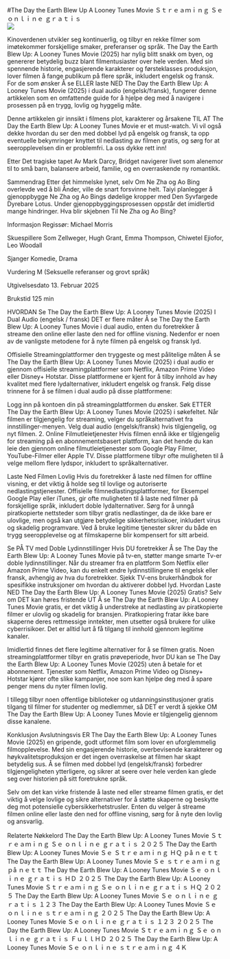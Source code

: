 #The Day the Earth Blew Up A Looney Tunes Movie Ｓｔｒｅａｍｉｎｇ Ｓｅ ｏｎｌｉｎｅ ｇｒａｔｉｓ  
[![](https://i.imgur.com/qSNzIqt.png)](https://movie.rssnews.media/VubcxwfAy.php)  
  
Kinoverdenen utvikler seg kontinuerlig, og tilbyr en rekke filmer som imøtekommer forskjellige smaker, preferanser og språk. The Day the Earth Blew Up: A Looney Tunes Movie (2025) har nylig blitt snakk om byen, og genererer betydelig buzz blant filmentusiaster over hele verden. Med sin spennende historie, engasjerende karakterer og førsteklasses produksjon, lover filmen å fange publikum på flere språk, inkludert engelsk og fransk. For de som ønsker Å se ELLER laste NED The Day the Earth Blew Up: A Looney Tunes Movie (2025) i dual audio (engelsk/fransk), fungerer denne artikkelen som en omfattende guide for å hjelpe deg med å navigere i prosessen på en trygg, lovlig og hyggelig måte.

Denne artikkelen gir innsikt i filmens plot, karakterer og årsakene TIL AT The Day the Earth Blew Up: A Looney Tunes Movie er et must-watch. Vi vil også dekke hvordan du ser den med dobbel lyd på engelsk og fransk, ta opp eventuelle bekymringer knyttet til nedlasting av filmen gratis, og sørg for at seeropplevelsen din er problemfri. La oss dykke rett inn!

Etter Det tragiske tapet Av Mark Darcy, Bridget navigerer livet som alenemor til to små barn, balansere arbeid, familie, og en overraskende ny romantikk.

Sammendrag
Etter det himmelske lynet, selv Om Ne Zha og Ao Bing overlevde ved å bli Ånder, ville de snart forsvinne helt. Taiyi planlegger å gjenoppbygge Ne Zha og Ao Bings dødelige kropper med Den Syvfargede Dyrebare Lotus. Under gjenoppbyggingsprosessen oppstår det imidlertid mange hindringer. Hva blir skjebnen Til Ne Zha og Ao Bing?

Informasjon
Regissør: Michael Morris

Skuespillere Som Zellweger, Hugh Grant, Emma Thompson, Chiwetel Ejiofor, Leo Woodall

Sjanger Komedie, Drama

Vurdering M (Seksuelle referanser og grovt språk)

Utgivelsesdato 13. Februar 2025

Brukstid 125 min

HVORDAN Se The Day the Earth Blew Up: A Looney Tunes Movie (2025) I Dual Audio (engelsk / fransk)
DET er flere måter Å se The Day the Earth Blew Up: A Looney Tunes Movie i dual audio, enten du foretrekker å streame den online eller laste den ned for offline visning. Nedenfor er noen av de vanligste metodene for å nyte filmen på engelsk og fransk lyd.

Offisielle Streamingplattformer den tryggeste og mest pålitelige måten Å se The Day the Earth Blew Up: A Looney Tunes Movie (2025) i dual audio er gjennom offisielle streamingplattformer som Netflix, Amazon Prime Video eller Disney+ Hotstar. Disse plattformene er kjent for å tilby innhold av høy kvalitet med flere lydalternativer, inkludert engelsk og fransk.
Følg disse trinnene for å se filmen i dual audio på disse plattformene:

Logg inn på kontoen din på streamingplattformen du ønsker. Søk ETTER The Day the Earth Blew Up: A Looney Tunes Movie (2025) i søkefeltet. Når filmen er tilgjengelig for streaming, velger du språkalternativet fra innstillinger-menyen. Velg dual audio (engelsk/fransk) hvis tilgjengelig, og nyt filmen. 2. Online Filmutleietjenester Hvis filmen ennå ikke er tilgjengelig for streaming på en abonnementsbasert plattform, kan det hende du kan leie den gjennom online filmutleietjenester som Google Play Filmer, YouTube-Filmer eller Apple TV. Disse plattformene tilbyr ofte muligheten til å velge mellom flere lydspor, inkludert to språkalternativer.

Laste Ned Filmen Lovlig Hvis du foretrekker å laste ned filmen for offline visning, er det viktig å holde seg til lovlige og autoriserte nedlastingstjenester. Offisielle filmnedlastingsplattformer, for Eksempel Google Play eller iTunes, gir ofte muligheten til å laste ned filmer på forskjellige språk, inkludert doble lydalternativer.
Sørg for å unngå piratkopierte nettsteder som tilbyr gratis nedlastinger, da de ikke bare er ulovlige, men også kan utgjøre betydelige sikkerhetsrisikoer, inkludert virus og skadelig programvare. Ved å bruke legitime tjenester sikrer du både en trygg seeropplevelse og at filmskaperne blir kompensert for sitt arbeid.

Se PÅ TV med Doble Lydinnstillinger Hvis DU foretrekker Å se The Day the Earth Blew Up: A Looney Tunes Movie på tv-en, støtter mange smarte Tv-er doble lydinnstillinger. Når du streamer fra en plattform Som Netflix eller Amazon Prime Video, kan du enkelt endre lydinnstillingene til engelsk eller fransk, avhengig av hva du foretrekker. Sjekk TV-ens brukerhåndbok for spesifikke instruksjoner om hvordan du aktiverer dobbel lyd.
Hvordan Laste NED The Day the Earth Blew Up: A Looney Tunes Movie (2025) Gratis?
Selv om DET kan høres fristende UT Å se The Day the Earth Blew Up: A Looney Tunes Movie gratis, er det viktig å understreke at nedlasting av piratkopierte filmer er ulovlig og skadelig for bransjen. Piratkopiering fratar ikke bare skaperne deres rettmessige inntekter, men utsetter også brukere for ulike cyberrisikoer. Det er alltid lurt å få tilgang til innhold gjennom legitime kanaler.

Imidlertid finnes det flere legitime alternativer for å se filmen gratis. Noen streamingplattformer tilbyr en gratis prøveperiode, hvor DU kan se The Day the Earth Blew Up: A Looney Tunes Movie (2025) uten å betale for et abonnement. Tjenester som Netflix, Amazon Prime Video og Disney+ Hotstar kjører ofte slike kampanjer, noe som kan hjelpe deg med å spare penger mens du nyter filmen lovlig.

I tillegg tilbyr noen offentlige biblioteker og utdanningsinstitusjoner gratis tilgang til filmer for studenter og medlemmer, så DET er verdt å sjekke OM The Day the Earth Blew Up: A Looney Tunes Movie er tilgjengelig gjennom disse kanalene.

Konklusjon
Avslutningsvis ER The Day the Earth Blew Up: A Looney Tunes Movie (2025) en gripende, godt utformet film som lover en uforglemmelig filmopplevelse. Med sin engasjerende historie, overbevisende karakterer og høykvalitetsproduksjon er det ingen overraskelse at filmen har skapt betydelig sus. Å se filmen med dobbel lyd (engelsk/fransk) forbedrer tilgjengeligheten ytterligere, og sikrer at seere over hele verden kan glede seg over historien på sitt foretrukne språk.

Selv om det kan virke fristende å laste ned eller streame filmen gratis, er det viktig å velge lovlige og sikre alternativer for å støtte skaperne og beskytte deg mot potensielle cybersikkerhetstrusler. Enten du velger å streame filmen online eller laste den ned for offline visning, sørg for å nyte den lovlig og ansvarlig.

Relaterte Nøkkelord
The Day the Earth Blew Up: A Looney Tunes Movie Ｓｔｒｅａｍｉｎｇ Ｓｅ ｏｎｌｉｎｅ ｇｒａｔｉｓ ２０２５
The Day the Earth Blew Up: A Looney Tunes Movie Ｓｅ Ｓｔｒｅａｍｉｎｇ ＨＱ ｐå ｎｅｔｔ
The Day the Earth Blew Up: A Looney Tunes Movie Ｓｅ ｓｔｒｅａｍｉｎｇ ｐå ｎｅｔｔ
The Day the Earth Blew Up: A Looney Tunes Movie Ｓｅ ｏｎｌｉｎｅ ｇｒａｔｉｓ ＨＤ ２０２５
The Day the Earth Blew Up: A Looney Tunes Movie Ｓｔｒｅａｍｉｎｇ Ｓｅ ｏｎｌｉｎｅ ｇｒａｔｉｓ ＨＱ ２０２５
The Day the Earth Blew Up: A Looney Tunes Movie Ｓｅ ｏｎｌｉｎｅ ｇｒａｔｉｓ １２３
The Day the Earth Blew Up: A Looney Tunes Movie Ｓｅ ｏｎｌｉｎｅ ｓｔｒｅａｍｉｎｇ ２０２５
The Day the Earth Blew Up: A Looney Tunes Movie Ｓｅ ｏｎｌｉｎｅ ｇｒａｔｉｓ １２３ ２０２５
The Day the Earth Blew Up: A Looney Tunes Movie Ｓｔｒｅａｍｉｎｇ Ｓｅ ｏｎｌｉｎｅ ｇｒａｔｉｓ ＦｕｌｌＨＤ ２０２５
The Day the Earth Blew Up: A Looney Tunes Movie Ｓｅ ｏｎｌｉｎｅ ｓｔｒｅａｍｉｎｇ ４Ｋ
